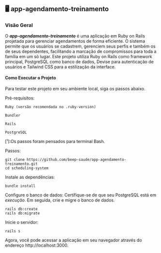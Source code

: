 ## 🖥️ app-agendamento-treinamento

### Visão Geral

O ***app-agendamento-treinamento*** é uma aplicação em Ruby on Rails projetada para gerenciar agendamentos de forma eficiente. O sistema permite que os usuários se cadastrem, gerenciem seus perfis e também os de seus dependentes, facilitando a marcação de compromissos para toda a família em um só lugar. Este projeto utiliza Ruby on Rails como framework principal, PostgreSQL como banco de dados, Devise para autenticação de usuários e Tailwind CSS para a estilização da interface.

#### Como Executar o Projeto

Para testar este projeto em seu ambiente local, siga os passos abaixo.

Pré-requisitos:

    Ruby (versão recomendada no .ruby-version)

    Bundler

    Rails

    PostgreSQL
[¹]:Os passos foram pensados para terminal Bash.

Passos: 

    
    git clone https://github.com/beep-saude/app-agendamento-treinamento.git
    cd scheduling-system




Instale as dependências:

````
bundle install
````

Configure o banco de dados:
Certifique-se de que seu PostgreSQL está em *execução*. Em seguida, crie e migre o banco de dados.

````
rails db:create
rails db:migrate
````

Inicie o servidor:

    rails s

Agora, você pode acessar a aplicação em seu navegador através do endereço http://localhost:3000.
